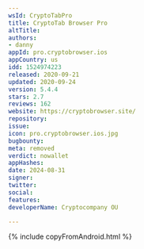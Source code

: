 ```yaml
---
wsId: CryptoTabPro
title: CryptoTab Browser Pro
altTitle: 
authors:
- danny
appId: pro.cryptobrowser.ios
appCountry: us
idd: 1524974223
released: 2020-09-21
updated: 2020-09-24
version: 5.4.4
stars: 2.7
reviews: 162
website: https://cryptobrowser.site/
repository: 
issue: 
icon: pro.cryptobrowser.ios.jpg
bugbounty: 
meta: removed
verdict: nowallet
appHashes: 
date: 2024-08-31
signer: 
twitter: 
social: 
features: 
developerName: Cryptocompany OU

---
```


{% include copyFromAndroid.html %}
